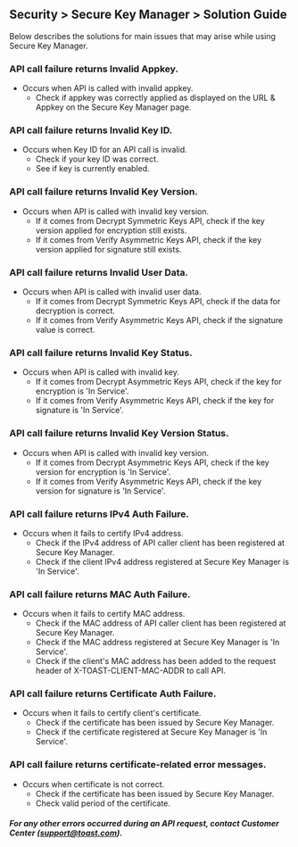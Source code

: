 ## Security > Secure Key Manager > Solution Guide
Below describes the solutions for main issues that may arise while using Secure Key Manager.

### API call failure returns Invalid Appkey.
* Occurs when API is called with invalid appkey.
    * Check if appkey was correctly applied as displayed on the URL & Appkey on the Secure Key Manager page.

### API call failure returns Invalid Key ID.
* Occurs when Key ID for an API call is invalid.
    * Check if your key ID was correct.
    * See if key is currently enabled.

### API call failure returns Invalid Key Version.
* Occurs when API is called with invalid key version.
    * If it comes from Decrypt Symmetric Keys API, check if the key version applied for encryption still exists.
    * If it comes from Verify Asymmetric Keys API, check if the key version applied for signature still exists.

### API call failure returns Invalid User Data.
* Occurs when API is called with invalid user data.
    * If it comes from Decrypt Symmetric Keys API, check if the data for decryption is correct.  
    * If it comes from Verify Asymmetric Keys API, check if the signature value is correct.

### API call failure returns Invalid Key Status.
* Occurs when API is called with invalid key.
    * If it comes from Decrypt Asymmetric Keys API, check if the key for encryption is 'In Service'.
    * If it comes from Verify Asymmetric Keys API, check if the key for signature is 'In Service'.

### API call failure returns Invalid Key Version Status.
* Occurs when API is called with invalid key version.
    * If it comes from Decrypt Asymmetric Keys API, check if the key version for encryption is 'In Service'.
    * If it comes from Verify Asymmetric Keys API, check if the key version for signature is 'In Service'.

### API call failure returns IPv4 Auth Failure.
* Occurs when it fails to certify IPv4 address.
    * Check if the IPv4 address of API caller client has been registered at Secure Key Manager.
    * Check if the client IPv4 address registered at Secure Key Manager is 'In Service'.

### API call failure returns MAC Auth Failure.
* Occurs when it fails to certify MAC address.
    * Check if the MAC address of API caller client has been registered at Secure Key Manager.
    * Check if the MAC address registered at Secure Key Manager is 'In Service'.
    * Check if the client's MAC address has been added to the request header of X-TOAST-CLIENT-MAC-ADDR to call API.

### API call failure returns Certificate Auth Failure.
* Occurs when it fails to certify client's certificate.
    * Check if the certificate has been issued by Secure Key Manager.
    * Check if the certificate registered at Secure Key Manager is 'In Service'.

### API call failure returns certificate-related error messages. 
* Occurs when certificate is not correct.
    * Check if the certificate has been issued by Secure Key Manager.
    * Check valid period of the certificate.

##### For any other errors occurred during an API request, contact Customer Center ([support@toast.com](mailto:support@toast.com)).
